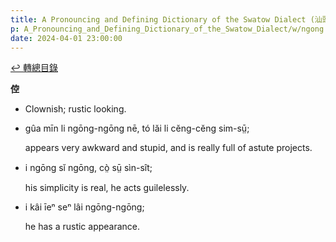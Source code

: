 ```yaml
---
title: A Pronouncing and Defining Dictionary of the Swatow Dialect (汕頭方言音義字典) / ngong
p: A_Pronouncing_and_Defining_Dictionary_of_the_Swatow_Dialect/w/ngong
date: 2024-04-01 23:00:00
---
```


[↩️ 轉總目錄](/A_Pronouncing_and_Defining_Dictionary_of_the_Swatow_Dialect)


**倥**
- Clownish; rustic looking.

- gûa mīn li ngōng-ngōng nē, tó lăi li cĕng-cĕng sim-sṳ̄;

  appears very awkward and stupid, and is really full of astute projects.

- i ngōng sĭ ngōng, cò̤ sṳ̄ sìn-sît;

  his simplicity is real, he acts guilelessly.

- i kâi īeⁿ seⁿ lâi ngōng-ngōng;

  he has a rustic appearance.